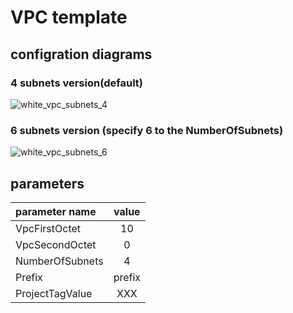 # VPC template

## configration diagrams

### 4 subnets version(default)

![white_vpc_subnets_4](https://github.com/user-attachments/assets/7cc7bd18-91f1-496e-813d-bd5e6c072e95)

### 6 subnets version (specify 6 to the NumberOfSubnets)

![white_vpc_subnets_6](https://github.com/user-attachments/assets/54429b13-878a-4681-95b0-d04f812f30b6)

## parameters

| parameter name  | value  |
| :-------------- | :----: |
| VpcFirstOctet   |   10   |
| VpcSecondOctet  |   0    |
| NumberOfSubnets |   4    |
| Prefix          | prefix |
| ProjectTagValue |  XXX   |
